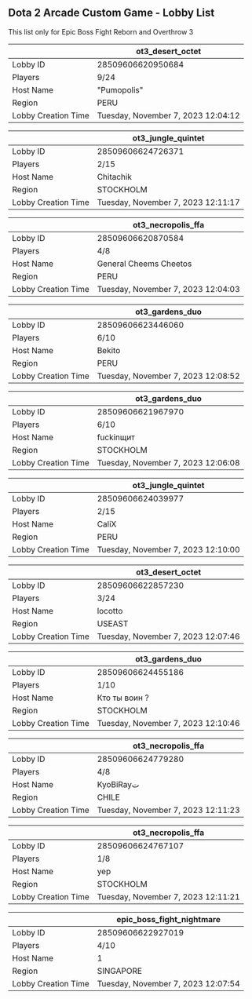 ## Dota 2 Arcade Custom Game - Lobby List

This list only for Epic Boss Fight Reborn and Overthrow 3

|  | ot3_desert_octet |
| ------ | ------ |
| Lobby ID | 28509606620950684 |
| Players | 9/24 |
| Host Name | "Pumopolis" |
| Region | PERU |
| Lobby Creation Time | Tuesday, November 7, 2023 12:04:12 |


|  | ot3_jungle_quintet |
| ------ | ------ |
| Lobby ID | 28509606624726371 |
| Players | 2/15 |
| Host Name | Chitachik |
| Region | STOCKHOLM |
| Lobby Creation Time | Tuesday, November 7, 2023 12:11:17 |


|  | ot3_necropolis_ffa |
| ------ | ------ |
| Lobby ID | 28509606620870584 |
| Players | 4/8 |
| Host Name | General Cheems Cheetos |
| Region | PERU |
| Lobby Creation Time | Tuesday, November 7, 2023 12:04:03 |


|  | ot3_gardens_duo |
| ------ | ------ |
| Lobby ID | 28509606623446060 |
| Players | 6/10 |
| Host Name | Bekito |
| Region | PERU |
| Lobby Creation Time | Tuesday, November 7, 2023 12:08:52 |


|  | ot3_gardens_duo |
| ------ | ------ |
| Lobby ID | 28509606621967970 |
| Players | 6/10 |
| Host Name | fuckinщит |
| Region | STOCKHOLM |
| Lobby Creation Time | Tuesday, November 7, 2023 12:06:08 |


|  | ot3_jungle_quintet |
| ------ | ------ |
| Lobby ID | 28509606624039977 |
| Players | 2/15 |
| Host Name | CaliX |
| Region | PERU |
| Lobby Creation Time | Tuesday, November 7, 2023 12:10:00 |


|  | ot3_desert_octet |
| ------ | ------ |
| Lobby ID | 28509606622857230 |
| Players | 3/24 |
| Host Name | locotto |
| Region | USEAST |
| Lobby Creation Time | Tuesday, November 7, 2023 12:07:46 |


|  | ot3_gardens_duo |
| ------ | ------ |
| Lobby ID | 28509606624455186 |
| Players | 1/10 |
| Host Name | Кто ты воин ? |
| Region | STOCKHOLM |
| Lobby Creation Time | Tuesday, November 7, 2023 12:10:46 |


|  | ot3_necropolis_ffa |
| ------ | ------ |
| Lobby ID | 28509606624779280 |
| Players | 4/8 |
| Host Name | KyoBiRayﺕ |
| Region | CHILE |
| Lobby Creation Time | Tuesday, November 7, 2023 12:11:23 |


|  | ot3_necropolis_ffa |
| ------ | ------ |
| Lobby ID | 28509606624767107 |
| Players | 1/8 |
| Host Name | yep |
| Region | STOCKHOLM |
| Lobby Creation Time | Tuesday, November 7, 2023 12:11:21 |


|  | epic_boss_fight_nightmare |
| ------ | ------ |
| Lobby ID | 28509606622927019 |
| Players | 4/10 |
| Host Name | 1 |
| Region | SINGAPORE |
| Lobby Creation Time | Tuesday, November 7, 2023 12:07:54 |


